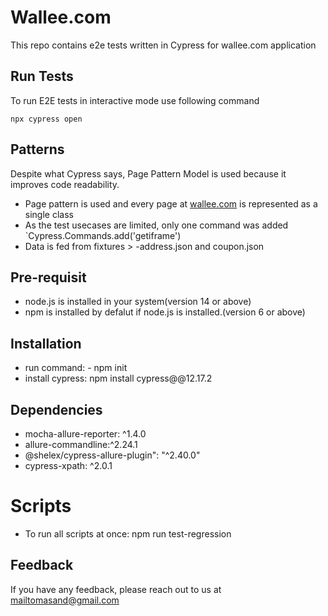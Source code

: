 # Wallee.com
This repo contains e2e tests written in Cypress for wallee.com application


## Run Tests
To run E2E tests in interactive mode use following command

`npx cypress open`



## Patterns
Despite what Cypress says, Page Pattern Model is used because it improves code readability.
- Page pattern is used and every page at [wallee.com](https://woocommerce.showcase-wallee.com/) is represented as a single class
- As the test usecases are limited, only one command was added `Cypress.Commands.add('getiframe')
- Data is fed from fixtures > -address.json and coupon.json 

## Pre-requisit
- node.js is installed in your system(version 14 or above)
- npm is installed by defalut if node.js is installed.(version 6 or above)

## Installation
- run command: - npm init
- install cypress: npm install cypress@@12.17.2

## Dependencies

- mocha-allure-reporter: ^1.4.0
- allure-commandline:^2.24.1
- @shelex/cypress-allure-plugin": "^2.40.0"
- cypress-xpath: ^2.0.1


# Scripts
- To run all scripts at once: npm run test-regression





## Feedback

If you have any feedback, please reach out to us at mailtomasand@gmail.com
